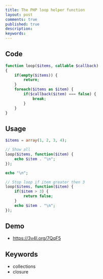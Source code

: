 ```yaml
---
title: The PHP loop helper function
layout: post
comments: true
published: true
description: 
keywords: 
---
```


## Code

```php
function loop($items, callable $callback)
{
    if(empty($items)) {
        return;
    }
    foreach($items as $item) {
        if($callback($item) === false) {
            break;
        }
    }
}
```

## Usage

```php
$items = array(1, 2, 3, 4);

// Show all
loop($items, function($item) {
    echo $item . "\n"; 
});

echo "\n";

// Stop loop if item greater then 3
loop($items, function($item) {
    if($item > 3) {
        return false;
    }
    echo $item . "\n"; 
});
```

## Demo
* https://3v4l.org/7QqF5

## Keywords
* collections
* closure